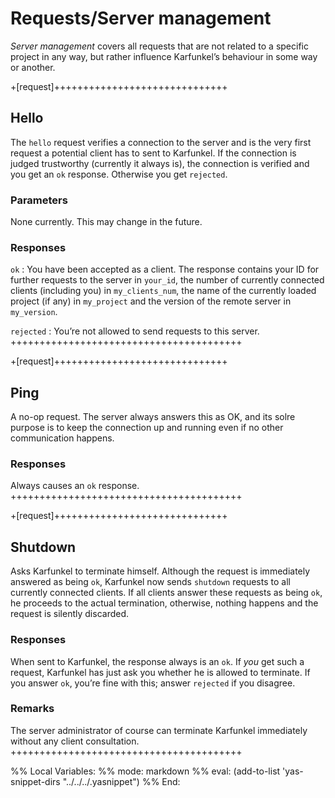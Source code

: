 Requests/Server management
==========================

_Server management_ covers all requests that are not related to a
specific project in any way, but rather influence Karfunkel’s
behaviour in some way or another.

+[request]++++++++++++++++++++++++++++++
## Hello

The `hello` request verifies a connection to the server and is the
very first request a potential client has to sent to Karfunkel. If the
connection is judged trustworthy (currently it always is), the
connection is verified and you get an `ok` response. Otherwise you get
`rejected`.

### Parameters

None currently. This may change in the future.

### Responses

`ok`
: You have been accepted as a client. The response contains your ID
  for further requests to the server in `your_id`, the number of
  currently connected clients (including you) in `my_clients_num`, the
  name of the currently loaded project (if any) in `my_project` and
  the version of the remote server in `my_version`.

`rejected`
: You’re not allowed to send requests to this server.
++++++++++++++++++++++++++++++++++++++++

+[request]++++++++++++++++++++++++++++++
## Ping

A no-op request. The server always answers this as OK, and its solre
purpose is to keep the connection up and running even if no other
communication happens.

### Responses

Always causes an `ok` response.
++++++++++++++++++++++++++++++++++++++++

+[request]++++++++++++++++++++++++++++++
## Shutdown

Asks Karfunkel to terminate himself. Although the request is
immediately answered as being `ok`, Karfunkel now sends `shutdown`
requests to all currently connected clients. If all clients answer
these requests as being `ok`, he proceeds to the actual termination,
otherwise, nothing happens and the request is silently discarded.

### Responses

When sent to Karfunkel, the response always is an `ok`. If *you* get
such a request, Karfunkel has just ask you whether he is allowed to
terminate. If you answer `ok`, you’re fine with this; answer
`rejected` if you disagree.

### Remarks

The server administrator of course can terminate Karfunkel immediately
without any client consultation.
++++++++++++++++++++++++++++++++++++++++

%% Local Variables:
%% mode: markdown
%% eval: (add-to-list 'yas-snippet-dirs "../../../.yasnippet")
%% End:
